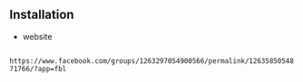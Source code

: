 ## Installation

- website 
  ```
```https://www.facebook.com/groups/1263297054900566/permalink/1263585054871766/?app=fbl```

  ```

